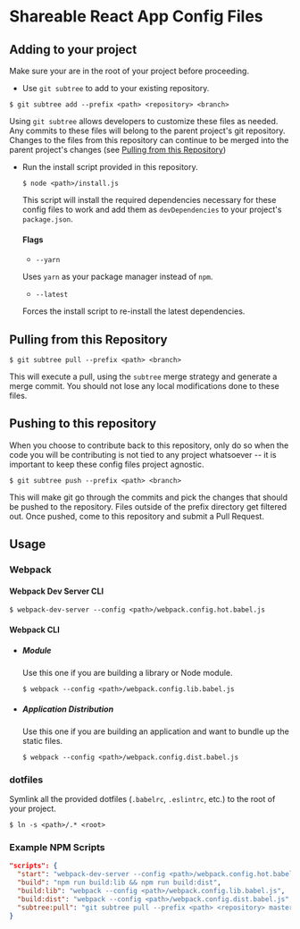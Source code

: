 # Shareable React App Config Files

## Adding to your project
Make sure your are in the root of your project before proceeding.

  * Use `git subtree` to add to your existing repository.
  ```
  $ git subtree add --prefix <path> <repository> <branch>
  ```
  Using `git subtree` allows developers to customize these files as needed. Any commits to these files will belong to the parent project's git repository.  Changes to the files from this repository can continue to be merged into the parent project's changes (see [Pulling from this Repository](#pulling))


  * Run the install script provided in this repository.
    ```
    $ node <path>/install.js
    ```
    This script will install the required dependencies necessary for these config files to work and add them as `devDependencies` to your project's `package.json`.

    #### Flags

    * `--yarn`

    Uses `yarn` as your package manager instead of `npm`.

    * `--latest`

    Forces the install script to re-install the latest dependencies.


## <a id="pulling"></a>Pulling from this Repository
```
$ git subtree pull --prefix <path> <branch>
```
This will execute a pull, using the `subtree` merge strategy and generate a merge commit. You should not lose any local modifications done to these files.


## Pushing to this repository
When you choose to contribute back to this repository, only do so when the code you will be contributing is not tied to any project whatsoever -- it is important to keep these config files project agnostic.
```
$ git subtree push --prefix <path> <branch>
```
This will make git go through the commits and pick the changes that should be pushed to the repository. Files outside of the prefix directory get filtered out. Once pushed, come to this repository and submit a Pull Request.

## Usage

### Webpack

#### Webpack Dev Server CLI
```
$ webpack-dev-server --config <path>/webpack.config.hot.babel.js
```

#### Webpack CLI

  * ##### Module

    Use this one if you are building a library or Node module.

    ```
    $ webpack --config <path>/webpack.config.lib.babel.js
    ```

  * ##### Application Distribution

    Use this one if you are building an application and want to bundle up the static files.

    ```
    $ webpack --config <path>/webpack.config.dist.babel.js
    ```

### dotfiles
Symlink all the provided dotfiles (`.babelrc`, `.eslintrc`, etc.) to the root of your project.
```
$ ln -s <path>/.* <root>
```

### Example NPM Scripts
```json
"scripts": {
  "start": "webpack-dev-server --config <path>/webpack.config.hot.babel.js",
  "build": "npm run build:lib && npm run build:dist",
  "build:lib": "webpack --config <path>/webpack.config.lib.babel.js",
  "build:dist": "webpack --config <path>/webpack.config.dist.babel.js",
  "subtree:pull": "git subtree pull --prefix <path> <repository> master"
}
```
